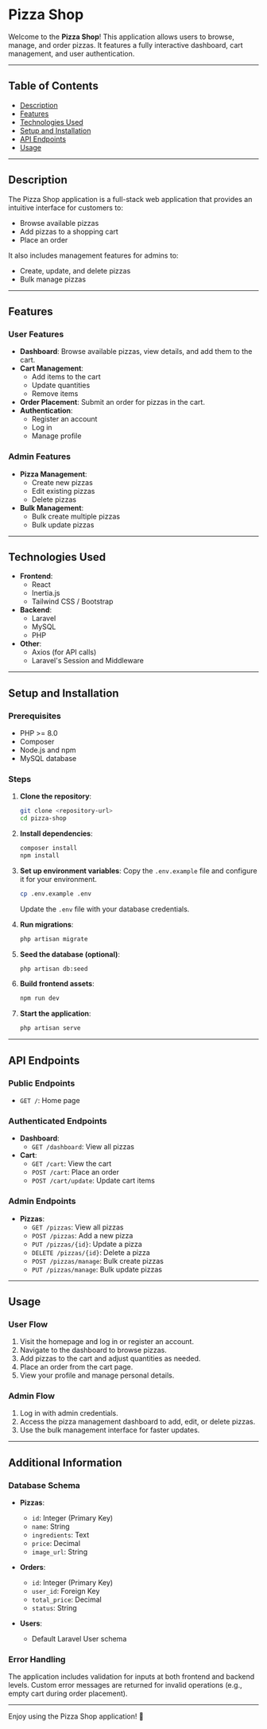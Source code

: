 # Pizza Shop

Welcome to the **Pizza Shop**! This application allows users to browse, manage, and order pizzas. It features a fully interactive dashboard, cart management, and user authentication.

---

## Table of Contents

-   [Description](#description)
-   [Features](#features)
-   [Technologies Used](#technologies-used)
-   [Setup and Installation](#setup-and-installation)
-   [API Endpoints](#api-endpoints)
-   [Usage](#usage)

---

## Description

The Pizza Shop application is a full-stack web application that provides an intuitive interface for customers to:

-   Browse available pizzas
-   Add pizzas to a shopping cart
-   Place an order

It also includes management features for admins to:

-   Create, update, and delete pizzas
-   Bulk manage pizzas

---

## Features

### User Features

-   **Dashboard**: Browse available pizzas, view details, and add them to the cart.
-   **Cart Management**:
    -   Add items to the cart
    -   Update quantities
    -   Remove items
-   **Order Placement**: Submit an order for pizzas in the cart.
-   **Authentication**:
    -   Register an account
    -   Log in
    -   Manage profile

### Admin Features

-   **Pizza Management**:
    -   Create new pizzas
    -   Edit existing pizzas
    -   Delete pizzas
-   **Bulk Management**:
    -   Bulk create multiple pizzas
    -   Bulk update pizzas

---

## Technologies Used

-   **Frontend**:
    -   React
    -   Inertia.js
    -   Tailwind CSS / Bootstrap
-   **Backend**:
    -   Laravel
    -   MySQL
    -   PHP
-   **Other**:
    -   Axios (for API calls)
    -   Laravel's Session and Middleware

---

## Setup and Installation

### Prerequisites

-   PHP >= 8.0
-   Composer
-   Node.js and npm
-   MySQL database

### Steps

1. **Clone the repository**:

    ```bash
    git clone <repository-url>
    cd pizza-shop
    ```

2. **Install dependencies**:

    ```bash
    composer install
    npm install
    ```

3. **Set up environment variables**:
   Copy the `.env.example` file and configure it for your environment.

    ```bash
    cp .env.example .env
    ```

    Update the `.env` file with your database credentials.

4. **Run migrations**:

    ```bash
    php artisan migrate
    ```

5. **Seed the database (optional)**:

    ```bash
    php artisan db:seed
    ```

6. **Build frontend assets**:

    ```bash
    npm run dev
    ```

7. **Start the application**:
    ```bash
    php artisan serve
    ```

---

## API Endpoints

### Public Endpoints

-   `GET /`: Home page

### Authenticated Endpoints

-   **Dashboard**:
    -   `GET /dashboard`: View all pizzas
-   **Cart**:
    -   `GET /cart`: View the cart
    -   `POST /cart`: Place an order
    -   `POST /cart/update`: Update cart items

### Admin Endpoints

-   **Pizzas**:
    -   `GET /pizzas`: View all pizzas
    -   `POST /pizzas`: Add a new pizza
    -   `PUT /pizzas/{id}`: Update a pizza
    -   `DELETE /pizzas/{id}`: Delete a pizza
    -   `POST /pizzas/manage`: Bulk create pizzas
    -   `PUT /pizzas/manage`: Bulk update pizzas

---

## Usage

### User Flow

1. Visit the homepage and log in or register an account.
2. Navigate to the dashboard to browse pizzas.
3. Add pizzas to the cart and adjust quantities as needed.
4. Place an order from the cart page.
5. View your profile and manage personal details.

### Admin Flow

1. Log in with admin credentials.
2. Access the pizza management dashboard to add, edit, or delete pizzas.
3. Use the bulk management interface for faster updates.

---

## Additional Information

### Database Schema

-   **Pizzas**:

    -   `id`: Integer (Primary Key)
    -   `name`: String
    -   `ingredients`: Text
    -   `price`: Decimal
    -   `image_url`: String

-   **Orders**:

    -   `id`: Integer (Primary Key)
    -   `user_id`: Foreign Key
    -   `total_price`: Decimal
    -   `status`: String

-   **Users**:
    -   Default Laravel User schema

### Error Handling

The application includes validation for inputs at both frontend and backend levels. Custom error messages are returned for invalid operations (e.g., empty cart during order placement).

---

Enjoy using the Pizza Shop application! 🍕
